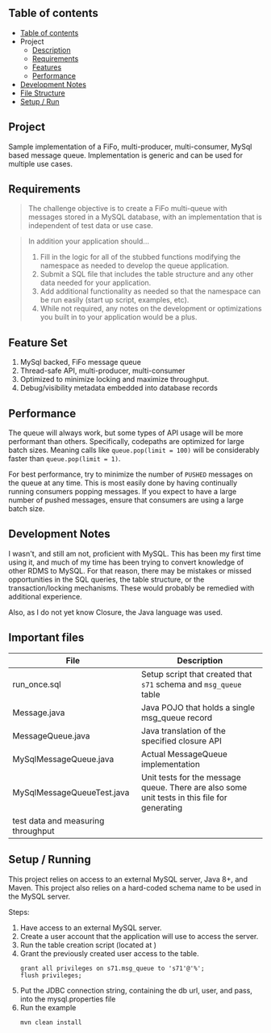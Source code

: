 ## Table of contents
* [Table of contents](#table-of-contents)
* Project
  * [Description](#project)
  * [Requirements](#requirements)
  * [Features](#feature-set)
  * [Performance](#performance)
* [Development Notes](#development-notes)
* [File Structure](#important-files)
* [Setup / Run](#setup--running)


## Project
Sample implementation of a FiFo, multi-producer, multi-consumer, MySql based message queue. Implementation
is generic and can be used for multiple use cases. 

## Requirements 
> The challenge objective is to create a FiFo multi-queue with messages stored in a MySQL database, with an implementation that is independent of test data or use case.
  
>  In addition your application should...
>  1. Fill in the logic for all of the stubbed functions modifying the namespace as needed to develop the queue application.
>  2. Submit a SQL file that includes the table structure and any other data needed for your application.
>  3. Add additional functionality as needed so that the namespace can be run easily (start up script, examples, etc).
>  4. While not required, any notes on the development or optimizations you built in to your application would be a plus.

## Feature Set
1. MySql backed, FiFo message queue
1. Thread-safe API, multi-producer, multi-consumer 
1. Optimized to minimize locking and maximize throughput.
1. Debug/visibility metadata embedded into database records 


## Performance
The queue will always work, but some types of API usage will be more performant than others.
Specifically, codepaths are optimized for large batch sizes. Meaning calls like `queue.pop(limit = 100)` will be 
considerably faster than `queue.pop(limit = 1)`. 

For best performance, try to minimize the number of `PUSHED` messages on the queue at any time. This is most
easily done by having continually running consumers popping messages. If you expect to have a large number of
pushed messages, ensure that consumers are using a large batch size.

## Development Notes
I wasn't, and still am not, proficient with MySQL. This has been my first time using it, and much of my time has been
trying to convert knowledge of other RDMS to MySQL. For that reason, there may be mistakes or missed opportunities in the 
SQL queries, the table structure, or the transaction/locking mechanisms. These would probably be remedied with additional
experience. 

Also, as I do not yet know Closure, the Java language was used.

## Important files
| File | Description |
| ---- | ----------- |
| run_once.sql | Setup script that created that `s71` schema and `msg_queue` table |
| Message.java | Java POJO that holds a single msg_queue record |
| MessageQueue.java | Java translation of the specified closure API |
| MySqlMessageQueue.java | Actual MessageQueue implementation |
| MySqlMessageQueueTest.java | Unit tests for the message queue. There are also some unit tests in this file for generating
test data and measuring throughput | 


## Setup / Running
This project relies on access to an external MySQL server, Java 8+, and Maven. This project also relies on a hard-coded 
schema name to be used in the MySQL server.

Steps:
1. Have access to an external MySQL server.
1. Create a user account that the application will use to access the server.
1. Run the table creation script (located at <todo>)
1. Grant the previously created user access to the table.
    ```mysql
    grant all privileges on s71.msg_queue to 's71'@'%';
    flush privileges;
    ```
1. Put the JDBC connection string, containing the db url, user, and pass, into the mysql.properties file <todo>
1. Run the example
   ```
   mvn clean install
```
